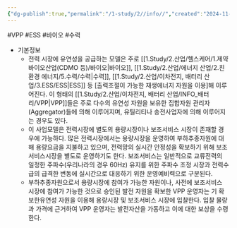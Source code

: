 ```yaml
---
{"dg-publish":true,"permalink":"/1-study/2//info//","created":"2024-11-20T21:02:27.697+09:00","updated":"2025-06-03T20:07:21.564+09:00"}
---
```


#VPP #ESS #바이오 #수력 

- 기본정보
	- 전력 시장에 유연성을 공급하는 모델은 주로 [[1.Study/2.산업/헬스케어/1.제약 바이오산업(CDMO 등)/바이오\|바이오]], [[1.Study/2.산업/에너지 산업/2.친환경 에너지/5.수력/수력\|수력]], [[1.Study/2.산업/이차전지, 배터리 산업/3.ESS/ESS\|ESS]] 등 [출력조절이 가능한 재생에너지 자원을 이용]해 이루어진다. 이 형태의 [[1.Study/2.산업/이차전지, 배터리 산업/INFO_배터리/VPP\|VPP]]들은 주로 다수의 유연성 자원을 보유한 집합자원 관리자(Aggregator)들에 의해 이루어지며, 유틸리티나 송전사업자에 의해 이루어지는 경우도 있다.
	- 이 사업모델은 전력시장에 별도의 용량시장이나 보조서비스 시장이 존재할 경우에 가능하다. 많은 전력시장에서는 용량시장을 운영하여 부하추종자원에 대해 용량요금을 지불하고 있으며, 전력망의 실시간 안정성을 확보하기 위해 보조서비스시장을 별도로 운영하기도 한다. 보조서비스는 일반적으로 교류전력의 일정한 주파수(우리나라의 경우 60Hz) 유지를 위한 주파수 조정 시장과 전력수급의 급격한 변동에 실시간으로 대응하기 위한 운영예비력으로 구분된다.
	- 부하추종자원으로서 용량시장에 참여가 가능한 자원이나, 사전에 보조서비스 시장에 참여가 가능한 것으로 승인된 발전 자원을 확보한 VPP 운영자는 기 확보한유연성 자원을 이용해 용량시장 및 보조서비스 시장에 입찰한다. 입찰 물량과 가격에 근거하여 VPP 운영자는 발전자산을 가동하고 이에 대한 보상을 수령한다.
